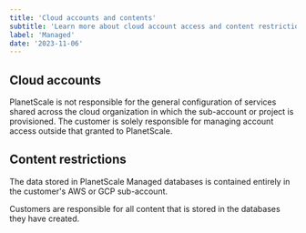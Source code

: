 ```yaml
---
title: 'Cloud accounts and contents'
subtitle: 'Learn more about cloud account access and content restrictions for PlanetScale Managed.'
label: 'Managed'
date: '2023-11-06'
---
```


## Cloud accounts

PlanetScale is not responsible for the general configuration of services shared across the cloud organization in which the sub-account or project is provisioned. The customer is solely responsible for managing account access outside that granted to PlanetScale.

## Content restrictions

The data stored in PlanetScale Managed databases is contained entirely in the customer's AWS or GCP sub-account.

Customers are responsible for all content that is stored in the databases they have created.

